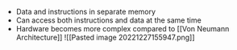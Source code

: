 + Data and instructions in separate memory
+ Can access both instructions and data at the same time
+ Hardware becomes more complex compared to [[Von Neumann Architecture]]
![[Pasted image 20221227155947.png]]